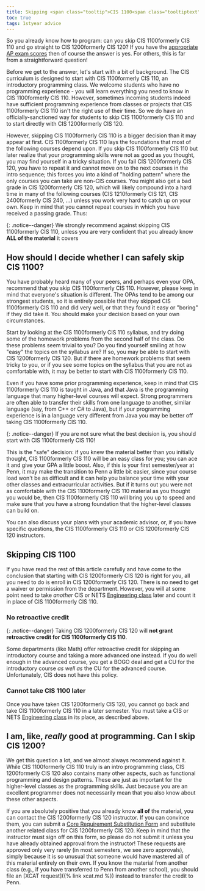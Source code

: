 ```yaml
---
title: Skipping <span class="tooltip">CIS 1100<span class="tooltiptext">formerly CIS 110</span></span>
toc: true
tags: 1styear advice
---
```


So you already know how to program: can you skip <span class="tooltip">CIS 1100<span class="tooltiptext">formerly CIS 110</span></span> and go straight to <span class="tooltip">CIS 1200<span class="tooltiptext">formerly CIS 120</span></span>? If you have the [appropriate AP exam scores](https://catalog.upenn.edu/undergraduate/policies-procedures/course-exam/external-exam-credit/) then of course the answer is yes. For others, this is far from a straightforward question!

Before we get to the answer, let's start with a bit of background. The CIS curriculum is designed to start with <span class="tooltip">CIS 1100<span class="tooltiptext">formerly CIS 110</span></span>,
an introductory programming class. We welcome students who have no programming experience - you will learn everything you need to know in <span class="tooltip">CIS 1100<span class="tooltiptext">formerly CIS 110</span></span>. However, sometimes incoming students indeed have sufficient programming experience from classes or projects that <span class="tooltip">CIS 1100<span class="tooltiptext">formerly CIS 110</span></span> isn't the right use of their time. So we do have an officially-sanctioned way for students to skip <span class="tooltip">CIS 1100<span class="tooltiptext">formerly CIS 110</span></span> and to start directly with <span class="tooltip">CIS 1200<span class="tooltiptext">formerly CIS 120</span></span>.

However, skipping <span class="tooltip">CIS 1100<span class="tooltiptext">formerly CIS 110</span></span> is a bigger decision than it may appear at first. <span class="tooltip">CIS 1100<span class="tooltiptext">formerly CIS 110</span></span> lays the foundations that most of the 
following courses depend upon. If you skip <span class="tooltip">CIS 1100<span class="tooltiptext">formerly CIS 110</span></span> but later realize that your programming skills were not as good as you
thought, you may find yourself in a tricky situation. If you fail <span class="tooltip">CIS 1200<span class="tooltiptext">formerly CIS 120</span></span>, you have to repeat it and cannot move on to the
next courses in the intro sequence; this forces you into a kind of "holding pattern" where the only courses you
can take are non-CIS courses. You might also get a bad grade in <span class="tooltip">CIS 1200<span class="tooltiptext">formerly CIS 120</span></span>, which will likely compound into
a hard time in many of the following courses (<span class="tooltip">CIS 1210<span class="tooltiptext">formerly CIS 121</span></span>, <span class="tooltip">CIS 2400<span class="tooltiptext">formerly CIS 240</span></span>, ...) unless you work very hard to catch up on your
own. Keep in mind that you cannot repeat courses in which you have received a passing grade. Thus:

{: .notice--danger}
We strongly recommend against skipping <span class="tooltip">CIS 1100<span class="tooltiptext">formerly CIS 110</span></span>, unless you are very confident that you already know **ALL
of the material** it covers

## How should I decide whether I can safely skip CIS 1100?

You have probably heard many of your peers, and perhaps even your OPA, recommend that you skip <span class="tooltip">CIS 1100<span class="tooltiptext">formerly CIS 110</span></span>. However, please keep
in mind that everyone's situation is different. The OPAs tend to be among our strongest students, so it is entirely possible
that they skipped <span class="tooltip">CIS 1100<span class="tooltiptext">formerly CIS 110</span></span> and did very well, or that they found it easy or "boring" if they did take it. You should make your decision based 
on your own circumstances.

Start by looking at the <span class="tooltip">CIS 1100<span class="tooltiptext">formerly CIS 110</span></span> syllabus, and try doing some of the homework problems from the second half of the class.
Do these problems seem trivial to you? Do you find yourself smiling at how "easy" the topics on the syllabus are?
If so, you may be able to start with <span class="tooltip">CIS 1200<span class="tooltiptext">formerly CIS 120</span></span>. But if there are homework problems that seem tricky to you, or if you
see some topics on the syllabus that you are not as comfortable with, it may be better to start with <span class="tooltip">CIS 1100<span class="tooltiptext">formerly CIS 110</span></span>.

Even if you have some prior programming experience, keep in mind that <span class="tooltip">CIS 1100<span class="tooltiptext">formerly CIS 110</span></span> is taught in Java, and that Java is the 
programming language that many higher-level courses will expect. Strong programmers are often able to transfer their 
skills from one language to another, similar language (say, from C++ or C# to Java), but if your programming experience 
is in a language very different from Java you may be better off taking <span class="tooltip">CIS 1100<span class="tooltiptext">formerly CIS 110</span></span>.

{: .notice--danger}
If you are not sure what the best decision is, you should start with <span class="tooltip">CIS 1100<span class="tooltiptext">formerly CIS 110</span></span>!

This is the "safe" decision: if you knew the material better than you initially thought, <span class="tooltip">CIS 1100<span class="tooltiptext">formerly CIS 110</span></span> will be an easy class for you; you can ace it 
and give your GPA a little boost. Also, if this is your first semester/year at Penn, it may make the transition to Penn a little bit 
easier, since your course load won't be as difficult and it can help you balance your time with your other classes and 
extracurricular activities. But if it turns out you were not as comfortable with the <span class="tooltip">CIS 1100<span class="tooltiptext">formerly CIS 110</span></span> material as you thought you would be, then <span class="tooltip">CIS 1100<span class="tooltiptext">formerly CIS 110</span></span> will 
bring you up to speed and make sure that you have a strong foundation that the higher-level classes can build on.

You can also discuss your plans with your academic advisor, or, if you have specific questions, the <span class="tooltip">CIS 1100<span class="tooltiptext">formerly CIS 110</span></span> or <span class="tooltip">CIS 1200<span class="tooltiptext">formerly CIS 120</span></span> instructors.

## Skipping CIS 1100

If you have read the rest of this article carefully and have come to the conclusion that starting with <span class="tooltip">CIS 1200<span class="tooltiptext">formerly CIS 120</span></span> is right
for you, all you need to do is enroll in <span class="tooltip">CIS 1200<span class="tooltiptext">formerly CIS 120</span></span>. There is no need to get a waiver or permission from the department.
However, you will at some point need to take _another_ CIS or NETS [Engineering class](https://ugrad.seas.upenn.edu/student-handbook/courses-requirements/engineering-courses/) later and count it in place of <span class="tooltip">CIS 1100<span class="tooltiptext">formerly CIS 110</span></span>.

### No retroactive credit

{: .notice--danger}
Taking <span class="tooltip">CIS 1200<span class="tooltiptext">formerly CIS 120</span></span> will **not grant retroactive credit for <span class="tooltip">CIS 1100<span class="tooltiptext">formerly CIS 110</span></span>**.

Some departments (like Math) offer retroactive credit for skipping an introductory course and taking a more advanced one instead. If you do well enough in the advanced course, you get a BOGO deal and get a CU for the introductory course _as well as_ the CU for the advanced course. Unfortunately, CIS does not have this policy. 

### Cannot take CIS 1100 later

Once you have taken <span class="tooltip">CIS 1200<span class="tooltiptext">formerly CIS 120</span></span>, you cannot go back and take <span class="tooltip">CIS 1100<span class="tooltiptext">formerly CIS 110</span></span> in a later semester. You must take a CIS or NETS [Engineering class](https://ugrad.seas.upenn.edu/student-handbook/courses-requirements/engineering-courses/)
in its place, as described above.

## I am, like, *really* good at programming. Can I skip CIS 1200?

We get this question a lot, and we almost always recommend against it. While <span class="tooltip">CIS 1100<span class="tooltiptext">formerly CIS 110</span></span> truly is an intro programming class,
<span class="tooltip">CIS 1200<span class="tooltiptext">formerly CIS 120</span></span> also contains many other aspects, such as functional programming and design patterns. These are just as important 
for the higher-level classes as the programming skills. Just because you are an excellent programmer does not 
necessarily mean that you also know about these other aspects.

If you are absolutely positive that you already know **all of** 
the material, you can contact the <span class="tooltip">CIS 1200<span class="tooltiptext">formerly CIS 120</span></span> instructor. If you can convince them, you can submit a [Core 
Requirement Substitution Form]({{page.links.cis_course_sub_form}}) and substitute another related class for <span class="tooltip">CIS 1200<span class="tooltiptext">formerly CIS 120</span></span>. Keep in mind that the instructor must sign
off on this form, so please do not submit it unless you have already obtained approval from the instructor! These requests are 
approved only very rarely (in most semesters, we see zero approvals), simply because it is so unusual that someone 
would have mastered all of this material entirely on their own. If you know the material from another class (e.g., 
if you have transferred to Penn from another school), you should file an 
[XCAT request]({% link xcat.md %}) instead to transfer the credit to Penn.
